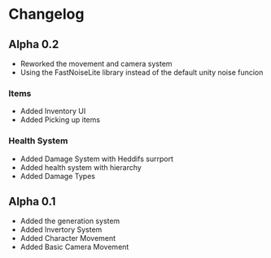 # Changelog

## Alpha 0.2

- Reworked the movement and camera system
- Using the FastNoiseLite library instead of the default unity noise funcion

### Items

- Added Inventory UI
- Added Picking up items

### Health System

- Added Damage System with Heddifs surrport
- Added health system with hierarchy
- Added Damage Types

## Alpha 0.1

- Added the generation system
- Added Invertory System
- Added Character Movement
- Added Basic Camera Movement
